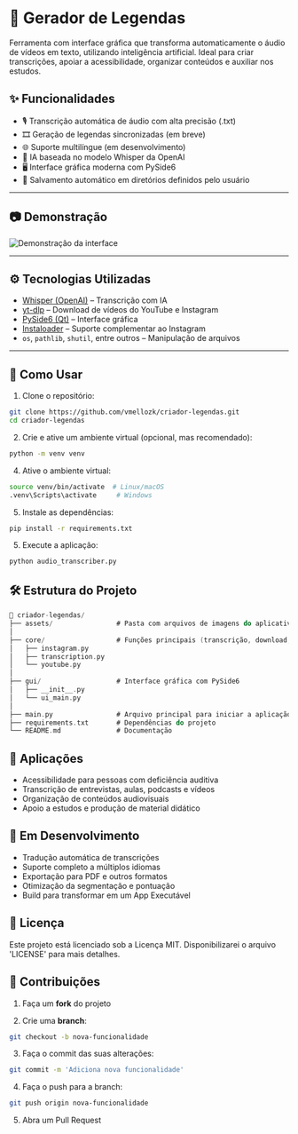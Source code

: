 # 📝 Gerador de Legendas

Ferramenta com interface gráfica que transforma automaticamente o áudio de vídeos em texto, utilizando inteligência artificial. Ideal para criar transcrições, apoiar a acessibilidade, organizar conteúdos e auxiliar nos estudos.

## ✨ Funcionalidades

- 🎙️ Transcrição automática de áudio com alta precisão (.txt)
- 🎞️ Geração de legendas sincronizadas (em breve)
- 🌐 Suporte multilíngue (em desenvolvimento)
- 🧠 IA baseada no modelo Whisper da OpenAI
- 🖥️ Interface gráfica moderna com PySide6
- 💾 Salvamento automático em diretórios definidos pelo usuário

---

## 📷 Demonstração

![Demonstração da interface](imagem.png)

---

## ⚙️ Tecnologias Utilizadas

- [Whisper (OpenAI)](https://github.com/openai/whisper) – Transcrição com IA
- [yt-dlp](https://github.com/yt-dlp/yt-dlp) – Download de vídeos do YouTube e Instagram
- [PySide6 (Qt)](https://doc.qt.io/qtforpython/) – Interface gráfica
- [Instaloader](https://instaloader.github.io/) – Suporte complementar ao Instagram
- `os`, `pathlib`, `shutil`, entre outros – Manipulação de arquivos

---

## 🚀 Como Usar

1. Clone o repositório:

```bash
git clone https://github.com/vmellozk/criador-legendas.git
cd criador-legendas
```

2. Crie e ative um ambiente virtual (opcional, mas recomendado):

```bash
python -m venv venv
```

4. Ative o ambiente virtual:

```bash
source venv/bin/activate  # Linux/macOS
.venv\Scripts\activate     # Windows
```

5. Instale as dependências:

```bash
pip install -r requirements.txt
```

5. Execute a aplicação:

```bash
python audio_transcriber.py
```

## 🛠️ Estrutura do Projeto

```kotlin
📁 criador-legendas/
├── assets/                # Pasta com arquivos de imagens do aplicativo
│ 
├── core/                  # Funções principais (transcrição, download, etc.)
│   ├── instagram.py
│   ├── transcription.py
│   └── youtube.py
│
├── gui/                   # Interface gráfica com PySide6
│   ├── __init__.py
│   └── ui_main.py
│
├── main.py                # Arquivo principal para iniciar a aplicação
├── requirements.txt       # Dependências do projeto
└── README.md              # Documentação
```

## 📌 Aplicações

- Acessibilidade para pessoas com deficiência auditiva
- Transcrição de entrevistas, aulas, podcasts e vídeos
- Organização de conteúdos audiovisuais
- Apoio a estudos e produção de material didático

## 🧪 Em Desenvolvimento

- Tradução automática de transcrições
- Suporte completo a múltiplos idiomas
- Exportação para PDF e outros formatos
- Otimização da segmentação e pontuação
- Build para transformar em um App Executável

## 📄 Licença
Este projeto está licenciado sob a Licença MIT. Disponibilizarei o arquivo 'LICENSE' para mais detalhes.

## 🤝 Contribuições

1. Faça um **fork** do projeto

2. Crie uma **branch**:  
```bash
git checkout -b nova-funcionalidade
```

3. Faça o commit das suas alterações:

```bash
git commit -m 'Adiciona nova funcionalidade'
```

4. Faça o push para a branch:

```bash
git push origin nova-funcionalidade
```

5. Abra um Pull Request
